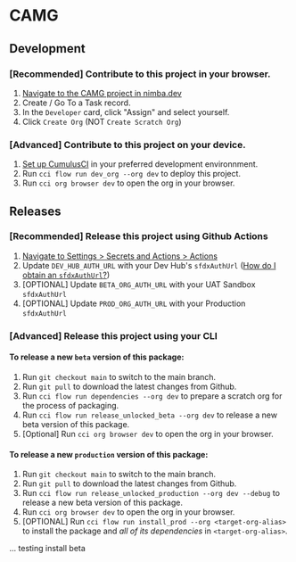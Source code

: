# CAMG

## Development

### [Recommended] Contribute to this project in your browser. 

1. [Navigate to the CAMG project in nimba.dev](https://www.nimba.dev/projects/camg)
2. Create / Go To a Task record.
3. In the `Developer` card, click "Assign" and select yourself.
4. Click `Create Org` (NOT `Create Scratch Org`)

### [Advanced] Contribute to this project on your device. 

1. [Set up CumulusCI](https://cumulusci.readthedocs.io/en/latest/tutorial.html) in your preferred development environnment.
2. Run `cci flow run dev_org --org dev` to deploy this project.
3. Run `cci org browser dev` to open the org in your browser.

## Releases

### [Recommended] Release this project using Github Actions

1. [Navigate to Settings > Secrets and Actions > Actions](https://github.com/Nimba-Solutions/CAMG/settings/secrets/actions)
2. Update `DEV_HUB_AUTH_URL` with your Dev Hub's `sfdxAuthUrl` ([How do I obtain an `sfdxAuthUrl`?](https://github.com/Nimba-Solutions/.github/wiki/Obtain-an-SFDX-Auth-URL))
3. [OPTIONAL] Update `BETA_ORG_AUTH_URL` with your UAT Sandbox `sfdxAuthUrl`
4. [OPTIONAL] Update `PROD_ORG_AUTH_URL` with your Production `sfdxAuthUrl`

### [Advanced] Release this project using your CLI

#### To release a new `beta` version of this package:

1. Run `git checkout main` to switch to the main branch.
2. Run `git pull` to download the latest changes from Github.
3. Run `cci flow run dependencies --org dev` to prepare a scratch org for the process of packaging.
4. Run `cci flow run release_unlocked_beta --org dev` to release a new beta version of this package.
5. [Optional] Run `cci org browser dev` to open the org in your browser.

#### To release a new `production` version of this package:

1. Run `git checkout main` to switch to the main branch.
2. Run `git pull` to download the latest changes from Github.
3. Run `cci flow run release_unlocked_production --org dev --debug` to release a new beta version of this package.
4. Run `cci org browser dev` to open the org in your browser.
5. [OPTIONAL] Run `cci flow run install_prod --org <target-org-alias>` to install the package and _all of its dependencies_ in `<target-org-alias>`.

... testing install beta
